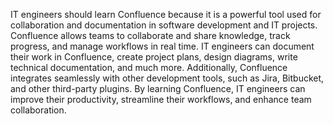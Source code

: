 IT engineers should learn Confluence because it is a powerful tool used for collaboration and documentation in software development and IT projects. Confluence allows teams to collaborate and share knowledge, track progress, and manage workflows in real time. IT engineers can document their work in Confluence, create project plans, design diagrams, write technical documentation, and much more. Additionally, Confluence integrates seamlessly with other development tools, such as Jira, Bitbucket, and other third-party plugins. By learning Confluence, IT engineers can improve their productivity, streamline their workflows, and enhance team collaboration.

